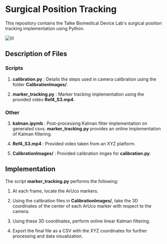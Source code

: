 # Surgical Position Tracking 

This repository contains the Talke Biomedical Device Lab's surgical position tracking implementation using Python. 

![til](./marker_tracking.gif)

## Description of Files

### Scripts
1. **calibration.py** : Details the steps used in camera calibration using the folder **CalibrationImages/**. 

2. **marker_tracking.py** : Marker tracking implementation using the provided video **Ref4_S3.mp4**.

### Other
3. **kalman.ipymb** : Post-processing Kalman filter implementation on generated csvs. **marker_tracking.py** provides an online implementation of Kalman filtering.

4. **Ref4_S3.mp4** : Provided video taken from an XYZ platform. 

5. **CalibrationImages/** : Provided calibration imges for **calibration.py**.

## Implementation

The script **marker_tracking.py** performs the following:

1. At each frame, locate the ArUco markers. 

2. Using the calibration files in **CalibrationImages/**, take the 3D coordinates of the center of each ArUco marker with respect to the camera. 

3. Using these 3D coordinates, perform online linear Kalman filtering.

4. Export the final file as a CSV with the XYZ coordinates for further processing and data visualization. 